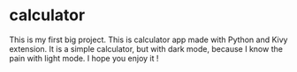 # calculator
This is my first big project. This is calculator app made with Python and Kivy extension. It is a simple  calculator, but with dark mode, because I know the pain with light mode. I hope you enjoy it !
